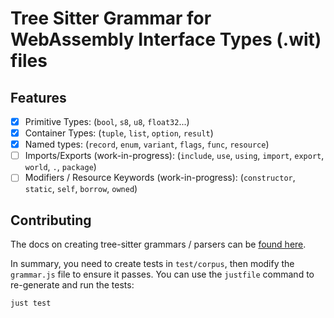 # Tree Sitter Grammar for WebAssembly Interface Types (.wit) files

## Features

- [X] Primitive Types: (`bool`, `s8`, `u8`, `float32`...)
- [X] Container Types: (`tuple`, `list`, `option`, `result`)
- [X] Named types: (`record`, `enum`, `variant`, `flags`, `func`, `resource`)
- [ ] Imports/Exports (work-in-progress): (`include`, `use`, `using`, `import`, `export`, `world`, `.`, `package`)
- [ ] Modifiers / Resource Keywords (work-in-progress): (`constructor`, `static`, `self`, `borrow`, `owned`)

## Contributing

The docs on creating tree-sitter grammars / parsers can be [found here](https://tree-sitter.github.io/tree-sitter/creating-parsers).

In summary, you need to create tests in `test/corpus`, then modify the `grammar.js` file to ensure it passes. You can use the `justfile` command to re-generate and run the tests:

```sh
just test
```
